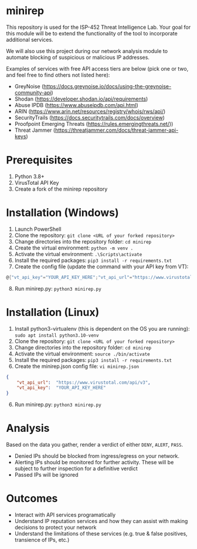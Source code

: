 # minirep
This repository is used for the ISP-452 Threat Intelligence Lab. Your goal for this module will be to extend the functionality of the tool to incorporate additional services. 

We will also use this project during our network analysis module to automate blocking of suspicious or malicious IP addresses.

Examples of services with free API access tiers are below (pick one or two, and feel free to find others not listed here):
* GreyNoise (https://docs.greynoise.io/docs/using-the-greynoise-community-api)
* Shodan (https://developer.shodan.io/api/requirements)
* Abuse IPDB (https://www.abuseipdb.com/api.html)
* ARIN (https://www.arin.net/resources/registry/whois/rws/api/)
* SecurityTrails (https://docs.securitytrails.com/docs/overview)
* Proofpoint Emerging Threats (https://rules.emergingthreats.net/))
* Threat Jammer (https://threatjammer.com/docs/threat-jammer-api-keys)

# Prerequisites
1. Python 3.8+
2. VirusTotal API Key
3. Create a fork of the minirep repository

# Installation (Windows)
1. Launch PowerShell
2. Clone the repository: `git clone <URL of your forked repository>`
3. Change directories into the repository folder: `cd minirep`
4. Create the virtual environment: `python -m venv .`
5. Activate the virtual environment: `.\Scripts\activate`
6. Install the required packages: `pip3 install -r requirements.txt`
7. Create the config file (update the command with your API key from VT): 
```PowerShell
@{"vt_api_key"="YOUR_API_KEY_HERE";"vt_api_url"="https://www.virustotal.com/api/v3"} | ConvertTo-Json | Out-File .\minirep.json`
```
8. Run minirep.py: `python3 minirep.py`

# Installation (Linux)
1. Install python3-virtualenv (this is dependent on the OS you are running): `sudo apt install python3.10-venv`
1. Clone the repository: `git clone <URL of your forked repository>`
2. Change directories into the repository folder: `cd minirep`
3. Activate the virtual environment: `source ./bin/activate`
4. Install the required packages: `pip3 install -r requirements.txt`
5. Create the minirep.json config file: `vi minirep.json`
```json
{
    "vt_api_url":  "https://www.virustotal.com/api/v3",
    "vt_api_key":  "YOUR_API_KEY_HERE"
}
```
6. Run minirep.py: `python3 minirep.py`

# Analysis
Based on the data you gather, render a verdict of either `DENY`, `ALERT`, `PASS`. 
* Denied IPs should be blocked from ingress/egress on your network. 
* Alerting IPs should be monitored for further activity. These will be subject to further inspection for a definitive verdict
* Passed IPs will be ignored

# Outcomes
- Interact with API services programatically
- Understand IP reputation services and how they can assist with making decisions to protect your network
- Understand the limitations of these services (e.g. true & false positives, transience of IPs, etc.)
